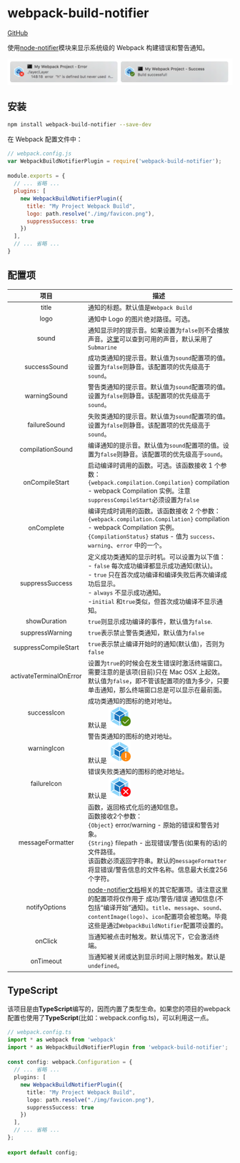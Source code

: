 # webpack-build-notifier

[GitHub](https://github.com/RoccoC/webpack-build-notifier)

[node-notifier]:https://github.com/mikaelbr/node-notifier

使用[node-notifier][node-notifier]模块来显示系统级的 Webpack 构建错误和警告通知。

![image](../img/webpack-build-notifier-01.png)

## 安装

```bash
npm install webpack-build-notifier --save-dev
```

在 Webpack 配置文件中：

```js
// webpack.config.js
var WebpackBuildNotifierPlugin = require('webpack-build-notifier');

module.exports = {
  // ... 省略 ...
  plugins: [
    new WebpackBuildNotifierPlugin({
      title: "My Project Webpack Build",
      logo: path.resolve("./img/favicon.png"),
      suppressSuccess: true
    })
  ],
  // ... 省略 ...
}
```

## 配置项

[node-notifier-docs]:https://github.com/RoccoC/webpack-build-notifier#readme

| 项目 | 描述 |
|:---:| ---|
| title | 通知的标题。默认值是`Webpack Build` |
| logo | 通知中 Logo 的图片绝对路径。可选。 |
| sound | 通知显示时的提示音。如果设置为`false`则不会播放声音。[这里][node-notifier-docs]可以查到可用的声音，默认采用了`Submarine` |
| successSound | 成功类通知的提示音。默认值为`sound`配置项的值。设置为`false`则静音。该配置项的优先级高于`sound`。|
| warningSound | 警告类通知的提示音。默认值为`sound`配置项的值。设置为`false`则静音。该配置项的优先级高于`sound`。|
| failureSound | 失败类通知的提示音。默认值为`sound`配置项的值。设置为`false`则静音。该配置项的优先级高于`sound`。|
| compilationSound | 编译通知的提示音。默认值为`sound`配置项的值。设置为`false`则静音。该配置项的优先级高于`sound`。|
| onCompileStart | 启动编译时调用的函数。可选。该函数接收 1 个参数：<br /> `{webpack.compilation.Compilation}` compilation - webpack Compilation 实例。注意`suppressCompileStart`必须设置为`false` |
| onComplete | 编译完成时调用的函数。该函数接收 2 个参数：    <br /> `{webpack.compilation.Compilation}` compilation - webpack Compilation 实例。    <br /> `{CompilationStatus}` status - 值为 `success`、`warning`、`error` 中的一个。|
| suppressSuccess | 定义成功类通知的显示时机。可以设置为以下值：  <br />  - `false` 每次成功编译都显示成功通知(默认)。 <br /> - `true` 只在首次成功编译和编译失败后再次编译成功后显示。 <br /> - `always` 不显示成功通知。 <br /> -`initial`  和`true`类似，但首次成功编译不显示通知。 |
| showDuration | `true`则显示成功编译的事件，默认值为`false`. |
| suppressWarning | `true`表示禁止警告类通知，默认值为`false` |
| suppressCompileStart | `true`表示禁止编译开始时的通知(默认值)，否则为`false` |
| activateTerminalOnError | 设置为`true`的时候会在发生错误时激活终端窗口。需要注意的是该项(目前)只在 Mac OSX 上起效。默认值为`false`，即不管该配置项的值为多少，只要单击通知，那么终端窗口总是可以显示在最前面。|
| successIcon | 成功类通知的图标的绝对地址。<br />默认是 <img width="50" style='verticalAlign: middle;' src='../img/success.png' />  |
| warningIcon | 警告类通知的图标的绝对地址。<br />默认是 <img width="50" style='verticalAlign: middle;' src='../img/warning.png' />  |
| failureIcon | 错误失败类通知的图标的绝对地址。<br />默认是 <img width="50" style='verticalAlign: middle;' src='../img/failure.png' />  |
| messageFormatter | 函数，返回格式化后的通知信息。<br /> 函数接收2个参数：<br /> `{Object}` error/warning - 原始的错误和警告对象。<br /> `{String}` filepath - 出现错误/警告(如果有的话)的文件路径。<br /> 该函数必须返回字符串。默认的`messageFormatter`将显错误/警告信息的文件名称。信息最大长度256个字符。|
| notifyOptions | [node-notifier文档](https://github.com/mikaelbr/node-notifier)相关的其它配置项。请注意这里的配置项将仅作用于 成功/警告/错误 通知信息(不包括“编译开始”通知)。`title`、`message`、`sound`、`contentImage(logo)`、`icon`配置项会被忽略。毕竟这些是通过`WebpackBuildNotifier`配置项设置的。|
| onClick | 当通知被点击时触发。默认情况下，它会激活终端。|
| onTimeout | 当通知被关闭或达到显示时间上限时触发。默认是`undefined`。|

## TypeScript

该项目是由**TypeScript**编写的，因而内置了类型生命。如果您的项目的webpack配置也使用了**TypeScript**(比如：webpack.config.ts)，可以利用这一点。

```ts
// webpack.config.ts
import * as webpack from 'webpack'
import * as WebpackBuildNotifierPlugin from 'webpack-build-notifier';

const config: webpack.Configuration = {
  // ... 省略 ...
  plugins: [
    new WebpackBuildNotifierPlugin({
      title: "My Project Webpack Build",
      logo: path.resolve("./img/favicon.png"),
      suppressSuccess: true
    })
  ],
  // ... 省略 ...
};

export default config;
```